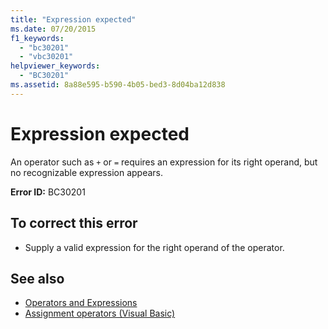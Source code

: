 ```yaml
---
title: "Expression expected"
ms.date: 07/20/2015
f1_keywords: 
  - "bc30201"
  - "vbc30201"
helpviewer_keywords: 
  - "BC30201"
ms.assetid: 8a88e595-b590-4b05-bed3-8d04ba12d838
---
```

# Expression expected
An operator such as `+` or `=` requires an expression for its right operand, but no recognizable expression appears.  
  
 **Error ID:** BC30201  
  
## To correct this error  
  
- Supply a valid expression for the right operand of the operator.  
  
## See also

- [Operators and Expressions](../../visual-basic/programming-guide/language-features/operators-and-expressions/index.md)
- [Assignment operators (Visual Basic)](../language-reference/operators/assignment-operators.md)
